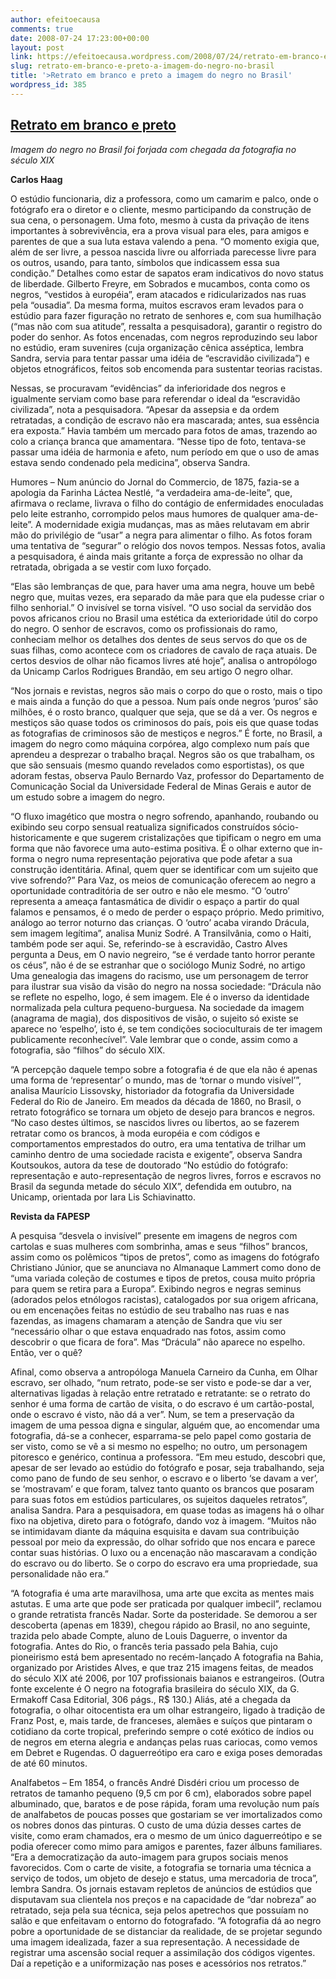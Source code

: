 ```yaml
---
author: efeitoecausa
comments: true
date: 2008-07-24 17:23:00+00:00
layout: post
link: https://efeitoecausa.wordpress.com/2008/07/24/retrato-em-branco-e-preto-a-imagem-do-negro-no-brasil/
slug: retrato-em-branco-e-preto-a-imagem-do-negro-no-brasil
title: '>Retrato em branco e preto a imagem do negro no Brasil'
wordpress_id: 385
---
```


>

## [Retrato em branco e preto](http://blog.controversia.com.br/2008/07/23/retrato-em-branco-e-preto/)

        

        

         

_Imagem do negro no Brasil foi forjada com chegada da fotografia no século XIX_

**Carlos Haag**

O estúdio funcionaria, diz a professora, como um camarim e palco, onde o fotógrafo era o diretor e o cliente, mesmo participando da construção de sua cena, o personagem. Uma foto, mesmo à custa da privação de itens importantes à sobrevivência, era a prova visual para eles, para amigos e parentes de que a sua luta estava valendo a pena. “O momento exigia que, além de ser livre, a pessoa nascida livre ou alforriada parecesse livre para os outros, usando, para tanto, símbolos que indicassem essa sua condição.” Detalhes como estar de sapatos eram indicativos do novo status de liberdade. Gilberto Freyre, em Sobrados e mucambos, conta como os negros, “vestidos à européia”, eram atacados e ridicularizados nas ruas pela “ousadia”. Da mesma forma, muitos escravos eram levados para o estúdio para fazer figuração no retrato de senhores e, com sua humilhação (“mas não com sua atitude”, ressalta a pesquisadora), garantir o registro do poder do senhor. As fotos encenadas, com negros reproduzindo seu labor no estúdio, eram suvenires (cuja organização cênica asséptica, lembra Sandra, servia para tentar passar uma idéia de “escravidão civilizada”) e objetos etnográficos, feitos sob encomenda para sustentar teorias racistas.

Nessas, se procuravam “evidências” da inferioridade dos negros e igualmente serviam como base para referendar o ideal da “escravidão civilizada”, nota a pesquisadora. “Apesar da assepsia e da ordem retratadas, a condição de escravo não era mascarada; antes, sua essência era exposta.” Havia também um mercado para fotos de amas, trazendo ao colo a criança branca que amamentara. “Nesse tipo de foto, tentava-se passar uma idéia de harmonia e afeto, num período em que o uso de amas estava sendo condenado pela medicina”, observa Sandra.

Humores – Num anúncio do Jornal do Commercio, de 1875, fazia-se a apologia da Farinha Láctea Nestlé, “a verdadeira ama-de-leite”, que, afirmava o reclame, livrava o filho do contágio de enfermidades enoculadas pelo leite estranho, corrompido pelos maus humores de qualquer ama-de-leite”. A modernidade exigia mudanças, mas as mães relutavam em abrir mão do privilégio de “usar” a negra para alimentar o filho. As fotos foram uma tentativa de “segurar” o relógio dos novos tempos. Nessas fotos, avalia a pesquisadora, é ainda mais gritante a força de expressão no olhar da retratada, obrigada a se vestir com luxo forçado.

“Elas são lembranças de que, para haver uma ama negra, houve um bebê negro que, muitas vezes, era separado da mãe para que ela pudesse criar o filho senhorial.” O invisível se torna visível. “O uso social da servidão dos povos africanos criou no Brasil uma estética da exterioridade útil do corpo do negro. O senhor de escravos, como os profissionais do ramo, conheciam melhor os detalhes dos dentes de seus servos do que os de suas filhas, como acontece com os criadores de cavalo de raça atuais. De certos desvios de olhar não ficamos livres até hoje”, analisa o antropólogo da Unicamp Carlos Rodrigues Brandão, em seu artigo O negro olhar.

“Nos jornais e revistas, negros são mais o corpo do que o rosto, mais o tipo e mais ainda a função do que a pessoa. Num país onde negros ‘puros’ são milhões, é o rosto branco, qualquer que seja, que se dá a ver. Os negros e mestiços são quase todos os criminosos do país, pois eis que quase todas as fotografias de criminosos são de mestiços e negros.” É forte, no Brasil, a imagem do negro como máquina corpórea, algo complexo num país que aprendeu a desprezar o trabalho braçal. Negros são os que trabalham, os que são sensuais (mesmo quando revelados como esportistas), os que adoram festas, observa Paulo Bernardo Vaz, professor do Departamento de Comunicação Social da Universidade Federal de Minas Gerais e autor de um estudo sobre a imagem do negro.

“O fluxo imagético que mostra o negro sofrendo, apanhando, roubando ou exibindo seu corpo sensual reatualiza significados construídos sócio-historicamente e que sugerem cristalizações que tipificam o negro em uma forma que não favorece uma auto-estima positiva. É o olhar externo que in-forma o negro numa representação pejorativa que pode afetar a sua construção identitária. Afinal, quem quer se identificar com um sujeito que vive sofrendo?” Para Vaz, os meios de comunicação oferecem ao negro a oportunidade contraditória de ser outro e não ele mesmo. “O ‘outro’ representa a ameaça fantasmática de dividir o espaço a partir do qual falamos e pensamos, é o medo de perder o espaço próprio. Medo primitivo, análogo ao terror noturno das crianças. O ‘outro’ acaba virando Drácula, sem imagem legítima”, analisa Muniz Sodré. A Transilvânia, como o Haiti, também pode ser aqui. Se, referindo-se à escravidão, Castro Alves pergunta a Deus, em O navio negreiro, “se é verdade tanto horror perante os céus”, não é de se estranhar que o sociólogo Muniz Sodré, no artigo Uma genealogia das imagens do racismo, use um personagem de terror para ilustrar sua visão da visão do negro na nossa sociedade: “Drácula não se reflete no espelho, logo, é sem imagem. Ele é o inverso da identidade normalizada pela cultura pequeno-burguesa. Na sociedade da imagem (anagrama de magia), dos dispositivos de visão, o sujeito só existe se aparece no ‘espelho’, isto é, se tem condições socioculturais de ter imagem publicamente reconhecível”. Vale lembrar que o conde, assim como a fotografia, são “filhos” do século XIX.

“A percepção daquele tempo sobre a fotografia é de que ela não é apenas uma forma de ‘representar’ o mundo, mas de ‘tornar o mundo visível’”, analisa Maurício Lissovsky, historiador da fotografia da Universidade Federal do Rio de Janeiro. Em meados da década de 1860, no Brasil, o retrato fotográfico se tornara um objeto de desejo para brancos e negros. “No caso destes últimos, se nascidos livres ou libertos, ao se fazerem retratar como os brancos, à moda européia e com códigos e comportamentos emprestados do outro, era uma tentativa de trilhar um caminho dentro de uma sociedade racista e exigente”, observa Sandra Koutsoukos, autora da tese de doutorado “No estúdio do fotógrafo: representação e auto-representação de negros livres, forros e escravos no Brasil da segunda metade do século XIX”, defendida em outubro, na Unicamp, orientada por Iara Lis Schiavinatto.

**Revista da FAPESP**

A pesquisa “desvela o invisível” presente em imagens de negros com cartolas e suas mulheres com sombrinha, amas e seus “filhos” brancos, assim como os polêmicos “tipos de pretos”, como as imagens do fotógrafo Christiano Júnior, que se anunciava no Almanaque Lammert como dono de “uma variada coleção de costumes e tipos de pretos, cousa muito própria para quem se retira para a Europa”. Exibindo negros e negras seminus (adorados pelos etnólogos racistas), catalogados por sua origem africana, ou em encenações feitas no estúdio de seu trabalho nas ruas e nas fazendas, as imagens chamaram a atenção de Sandra que viu ser “necessário olhar o que estava enquadrado nas fotos, assim como descobrir o que ficara de fora”. Mas “Drácula” não aparece no espelho. Então, ver o quê?

Afinal, como observa a antropóloga Manuela Carneiro da Cunha, em Olhar escravo, ser olhado, “num retrato, pode-se ser visto e pode-se dar a ver, alternativas ligadas à relação entre retratado e retratante: se o retrato do senhor é uma forma de cartão de visita, o do escravo é um cartão-postal, onde o escravo é visto, não dá a ver”. Num, se tem a preservação da imagem de uma pessoa digna e singular, alguém que, ao encomendar uma fotografia, dá-se a conhecer, esparrama-se pelo papel como gostaria de ser visto, como se vê a si mesmo no espelho; no outro, um personagem pitoresco e genérico, continua a professora. “Em meu estudo, descobri que, apesar de ser levado ao estúdio do fotógrafo e posar, seja trabalhando, seja como pano de fundo de seu senhor, o escravo e o liberto ‘se davam a ver’, se ‘mostravam’ e que foram, talvez tanto quanto os brancos que posaram para suas fotos em estúdios particulares, os sujeitos daqueles retratos”, analisa Sandra. Para a pesquisadora, em quase todas as imagens há o olhar fixo na objetiva, direto para o fotógrafo, dando voz à imagem. “Muitos não se intimidavam diante da máquina esquisita e davam sua contribuição pessoal por meio da expressão, do olhar sofrido que nos encara e parece contar suas histórias. O luxo ou a encenação não mascaravam a condição do escravo ou do liberto. Se o corpo do escravo era uma propriedade, sua personalidade não era.”

“A fotografia é uma arte maravilhosa, uma arte que excita as mentes mais astutas. E uma arte que pode ser praticada por qualquer imbecil”, reclamou o grande retratista francês Nadar. Sorte da posteridade. Se demorou a ser descoberta (apenas em 1839), chegou rápido ao Brasil, no ano seguinte, trazida pelo abade Compte, aluno de Louis Daguerre, o inventor da fotografia. Antes do Rio, o francês teria passado pela Bahia, cujo pioneirismo está bem apresentado no recém-lançado A fotografia na Bahia, organizado por Aristides Alves, e que traz 215 imagens feitas, de meados do século XIX até 2006, por 107 profissionais baianos e estrangeiros. (Outra fonte excelente é O negro na fotografia brasileira do século XIX, da G. Ermakoff Casa Editorial, 306 págs., R$ 130.) Aliás, até a chegada da fotografia, o olhar oitocentista era um olhar estrangeiro, ligado à tradição de Franz Post, e, mais tarde, de franceses, alemães e suíços que pintaram o cotidiano da corte tropical, preferindo sempre o coté exótico de índios ou de negros em eterna alegria e andanças pelas ruas cariocas, como vemos em Debret e Rugendas. O daguerreótipo era caro e exiga poses demoradas de até 60 minutos.

Analfabetos – Em 1854, o francês André Disdéri criou um processo de retratos de tamanho pequeno (9,5 cm por 6 cm), elaborados sobre papel albuminado, que, baratos e de pose rápida, foram uma revolução num país de analfabetos de poucas posses que gostariam se ver imortalizados como os nobres donos das pinturas. O custo de uma dúzia desses cartes de visite, como eram chamados, era o mesmo de um único daguerreótipo e se podia oferecer como mimo para amigos e parentes, fazer álbuns familiares. “Era a democratização da auto-imagem para grupos sociais menos favorecidos. Com o carte de visite, a fotografia se tornaria uma técnica a serviço de todos, um objeto de desejo e status, uma mercadoria de troca”, lembra Sandra. Os jornais estavam repletos de anúncios de estúdios que disputavam sua clientela nos preços e na capacidade de “dar nobreza” ao retratado, seja pela sua técnica, seja pelos apetrechos que possuíam no salão e que enfeitavam o entorno do fotografado. “A fotografia dá ao negro pobre a oportunidade de se distanciar da realidade, de se projetar segundo uma imagem idealizada, fazer a sua representação. A necessidade de registrar uma ascensão social requer a assimilação dos códigos vigentes. Daí a repetição e a uniformização nas poses e acessórios nos retratos.”

        
